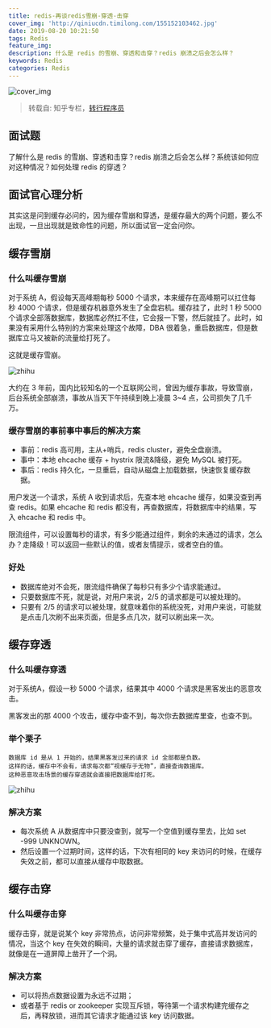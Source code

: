 ```yaml
---
title: redis-再谈redis雪崩-穿透-击穿
cover_img: 'http://qiniucdn.timilong.com/155152103462.jpg'
date: 2019-08-20 10:21:50
tags: Redis
feature_img:
description: 什么是 redis 的雪崩、穿透和击穿？redis 崩溃之后会怎么样？
keywords: Redis
categories: Redis
---
```


![cover_img](http://qiniucdn.timilong.com/155152103462.jpg)

> 转载自: 知乎专栏，[转行程序员](https://zhuanlan.zhihu.com/p/74880843)


## 面试题
了解什么是 redis 的雪崩、穿透和击穿？redis 崩溃之后会怎么样？系统该如何应对这种情况？如何处理 redis 的穿透？

## 面试官心理分析
其实这是问到缓存必问的，因为缓存雪崩和穿透，是缓存最大的两个问题，要么不出现，一旦出现就是致命性的问题，所以面试官一定会问你。

## 缓存雪崩
### 什么叫缓存雪崩
对于系统 A，假设每天高峰期每秒 5000 个请求，本来缓存在高峰期可以扛住每秒 4000 个请求，但是缓存机器意外发生了全盘宕机。缓存挂了，此时 1 秒 5000 个请求全部落数据库，数据库必然扛不住，它会报一下警，然后就挂了。此时，如果没有采用什么特别的方案来处理这个故障，DBA 很着急，重启数据库，但是数据库立马又被新的流量给打死了。

这就是缓存雪崩。

![zhihu](https://pic3.zhimg.com/80/v2-e7e2d74a1863860269b95edb0827c68e_hd.jpg)

大约在 3 年前，国内比较知名的一个互联网公司，曾因为缓存事故，导致雪崩，后台系统全部崩溃，事故从当天下午持续到晚上凌晨 3~4 点，公司损失了几千万。

### 缓存雪崩的事前事中事后的解决方案
- 事前：redis 高可用，主从+哨兵，redis cluster，避免全盘崩溃。 
- 事中：本地 ehcache 缓存 + hystrix 限流&降级，避免 MySQL 被打死。
- 事后：redis 持久化，一旦重启，自动从磁盘上加载数据，快速恢复缓存数据。

用户发送一个请求，系统 A 收到请求后，先查本地 ehcache 缓存，如果没查到再查 redis。如果 ehcache 和 redis 都没有，再查数据库，将数据库中的结果，写入 ehcache 和 redis 中。

限流组件，可以设置每秒的请求，有多少能通过组件，剩余的未通过的请求，怎么办？走降级！可以返回一些默认的值，或者友情提示，或者空白的值。

### 好处 
- 数据库绝对不会死，限流组件确保了每秒只有多少个请求能通过。 
- 只要数据库不死，就是说，对用户来说，2/5 的请求都是可以被处理的。 
- 只要有 2/5 的请求可以被处理，就意味着你的系统没死，对用户来说，可能就是点击几次刷不出来页面，但是多点几次，就可以刷出来一次。

## 缓存穿透
### 什么叫缓存穿透
对于系统A，假设一秒 5000 个请求，结果其中 4000 个请求是黑客发出的恶意攻击。

黑客发出的那 4000 个攻击，缓存中查不到，每次你去数据库里查，也查不到。

### 举个栗子
```
数据库 id 是从 1 开始的，结果黑客发过来的请求 id 全部都是负数。
这样的话，缓存中不会有，请求每次都“视缓存于无物”，直接查询数据库。
这种恶意攻击场景的缓存穿透就会直接把数据库给打死。
```

![zhihu](https://pic4.zhimg.com/80/v2-b3526870e5d227147852fa639cac8253_hd.jpg)

### 解决方案
- 每次系统 A 从数据库中只要没查到，就写一个空值到缓存里去，比如 set -999 UNKNOWN。
- 然后设置一个过期时间，这样的话，下次有相同的 key 来访问的时候，在缓存失效之前，都可以直接从缓存中取数据。

## 缓存击穿
### 什么叫缓存击穿
缓存击穿，就是说某个 key 非常热点，访问非常频繁，处于集中式高并发访问的情况，当这个 key 在失效的瞬间，大量的请求就击穿了缓存，直接请求数据库，就像是在一道屏障上凿开了一个洞。

### 解决方案
- 可以将热点数据设置为永远不过期；
- 或者基于 redis or zookeeper 实现互斥锁，等待第一个请求构建完缓存之后，再释放锁，进而其它请求才能通过该 key 访问数据。